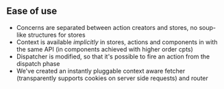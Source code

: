##  Ease of use

- Concerns are separated between action creators and stores, no soup-like
  structures for stores
- Context is available *implicitly* in stores, actions and components in
  with the same API (in components achieved with higher order cpts)
- Dispatcher is modified, so that it's possible to fire an action from
  the dispatch phase
- We've created an instantly pluggable context aware fetcher
  (transparently supports cookies on server side requests) and router
